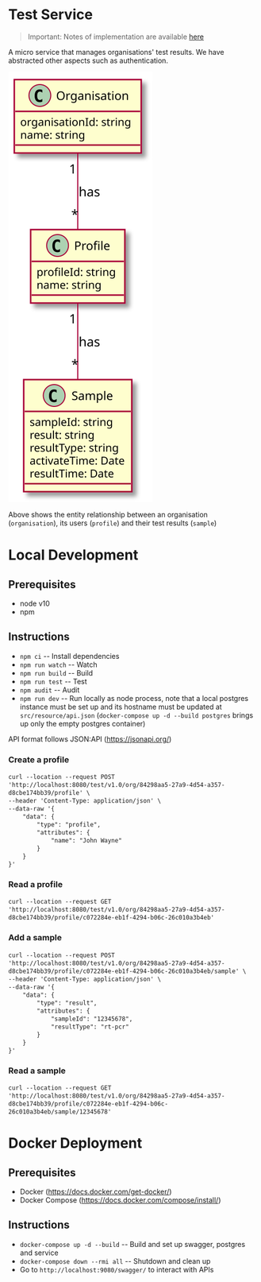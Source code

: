 # Test Service

> Important: Notes of implementation are available [here](NOTES.md)

A micro service that manages organisations' test results. We have abstracted other aspects such as authentication.

![Entity Relationships](test.svg "Entity Relationships")

Above shows the entity relationship between an organisation (`organisation`), its users (`profile`) and their test results (`sample`)

# Local Development

## Prerequisites

- node v10
- npm

## Instructions

- `npm ci` -- Install dependencies
- `npm run watch` -- Watch
- `npm run build` -- Build
- `npm run test` -- Test
- `npm audit` -- Audit
- `npm run dev` -- Run locally as node process, note that a local postgres instance must be set up and its hostname must be updated at `src/resource/api.json` (`docker-compose up -d --build postgres` brings up only the empty postgres container)

API format follows JSON:API (https://jsonapi.org/)

### Create a profile

```
curl --location --request POST 'http://localhost:8080/test/v1.0/org/84298aa5-27a9-4d54-a357-d8cbe174bb39/profile' \
--header 'Content-Type: application/json' \
--data-raw '{
    "data": {
        "type": "profile",
        "attributes": {
            "name": "John Wayne"
        }
    }
}'
```

### Read a profile

```
curl --location --request GET 'http://localhost:8080/test/v1.0/org/84298aa5-27a9-4d54-a357-d8cbe174bb39/profile/c072284e-eb1f-4294-b06c-26c010a3b4eb'
```

### Add a sample

```
curl --location --request POST 'http://localhost:8080/test/v1.0/org/84298aa5-27a9-4d54-a357-d8cbe174bb39/profile/c072284e-eb1f-4294-b06c-26c010a3b4eb/sample' \
--header 'Content-Type: application/json' \
--data-raw '{
    "data": {
        "type": "result",
        "attributes": {
            "sampleId": "12345678",
            "resultType": "rt-pcr"
        }
    }
}'
```

### Read a sample

```
curl --location --request GET 'http://localhost:8080/test/v1.0/org/84298aa5-27a9-4d54-a357-d8cbe174bb39/profile/c072284e-eb1f-4294-b06c-26c010a3b4eb/sample/12345678'
```

# Docker Deployment

## Prerequisites

- Docker (https://docs.docker.com/get-docker/)
- Docker Compose (https://docs.docker.com/compose/install/)

## Instructions

- `docker-compose up -d --build` -- Build and set up swagger, postgres and service
- `docker-compose down --rmi all` -- Shutdown and clean up
- Go to `http://localhost:9080/swagger/` to interact with APIs
